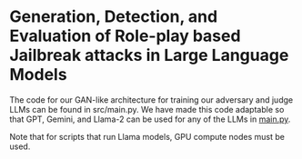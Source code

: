 # Generation, Detection, and Evaluation of Role-play based Jailbreak attacks in Large Language Models

The code for our GAN-like architecture for training our adversary and judge LLMs can be found in src/main.py. We have made this code adaptable so that GPT, Gemini, and Llama-2 can be used for any of the LLMs in [main.py](https://github.com/zjohhson/jailbreak_proj_thesis/blob/main/src/main.py).

Note that for scripts that run Llama models, GPU compute nodes must be used.

